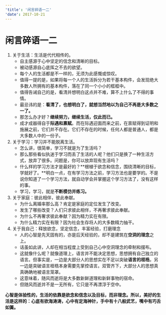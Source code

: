 ```yaml
---
'title': '闲言碎语一二'
'date': 2017-10-21
---
```

# 闲言碎语一二

1. 关于生活：生活是代代相传的。
	- 自主感源于心中坚定的信念和清晰的目标。
	- 被动感源自心底挥之不去的欲望。
	- 每个人的生活都是不一样的，无须为此感慨或惊叹。
	- 值得一提的是，如果将每一个人的生活拆分为若干基本构件，会发现绝大多数人所拥有的基本构件，落在了同一个小小的框框中。
	- 值得告诫自己的是，看清并想明白这点并不难，算不上什么了不得的事情。
	- 最忌讳的是：**看清了，也想明白了，就想当然地以为自己不再是大多数之一了。**
	- 那怎么办才好？**继续努力，继续生活，仅此而已。**
	- 成才成器得自于**际遇和禀赋**。而在际遇迎面而来之前，在禀赋得到证明和施展之前，它们并不存在。它们不存在的时候，任何人都是普通人，都是大多数人中的一份子。
2. 关于学习：学习并不能脱离生活。
	- 怎么讲，很简单，学习不就是为了生活吗？
	- 那么那些看似执迷于学习而丢了生活的人呢？他们只是换了一种生活方式，放弃了很多。问题是，你可以放弃现有生活吗？
	- 什么样的学习方法才是最好的？**根植于欲念和信念，围绕清晰的目标，学就好了。**明白一点，在有学习方法之前，学习方法也是要学的。不是说你知道了一个学习方法，就自动学会并掌握这个学习方法了，没有这样的事。
	- 学习，学习，就是**不断模仿并练习。**
3. 关于家庭：彼此相伴，彼此奉献。
	- 为什么离婚率那么高？肯定是家庭的定位发生了改变。
	- 发生了哪些改变？人们只求彼此相伴，不再奢求彼此奉献。
	- 为什么不再奢求彼此奉献？因为精力实在有限。
	- 为什么精力实在有限？因为社会生存将人的大多数精力抽干。
4. 关于我自己：释放欲念，坚定信念，丰富经验，打磨理念
	- 人的心智是先天固有的，亦是后天经验的，却不是建筑在**空洞的理念**之上。
	- 话虽如此讲，人却在相当程度上受到自己心中空洞理念的牵制和摆布。
	- 这就像什么呢？就像道理上，语言并不能决定思想，思想拥有自己独立的语言。但事实是，一边是大部分人的思想实在不足以突破**语言的桎梏**，另一边是突破语言桎梏本身需要先掌控语言。双管齐下，大部分人的思想真真确确地被语言笼罩。
	- 这意味着，随风而逝将是大多数新鲜道理和新鲜事物的宿命。
	- 但随风而逝并不是一无所有，它只是不再漂浮于空中。

**心智是体验性的，生活的依靠是欲念和信念以及目标，而非理念。所以，美好的生活是这样的：心底有欲海涛涛，心中有定海神针，手中有十八般武艺，嘴中有巧舌如簧。**